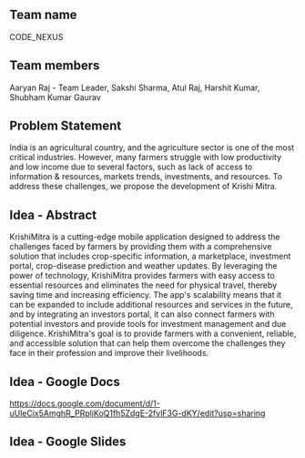 ## Team name

CODE_NEXUS

## Team members

 Aaryan Raj - Team Leader,
 Sakshi Sharma,
 Atul Raj,
 Harshit Kumar,
 Shubham Kumar Gaurav 
 
## Problem Statement
 
India is an agricultural country, and the agriculture sector is one of the most critical industries. However, many farmers struggle with low productivity and low income due to several factors, such as lack of access to information & resources, markets trends, investments, and resources. To address these challenges, we propose the development of Krishi Mitra.
 
## Idea - Abstract
 
 KrishiMitra is a cutting-edge mobile application designed to address the challenges faced by farmers by providing them with a comprehensive solution that includes crop-specific information, a marketplace, investment portal, crop-disease prediction and weather updates. By leveraging the power of technology, KrishiMitra provides farmers with easy access to essential resources and eliminates the need for physical travel, thereby saving time and increasing efficiency. The app's scalability means that it can be expanded to include additional resources and services in the future, and by integrating an investors portal, it can also connect farmers with potential investors and provide tools for investment management and due diligence. KrishiMitra's goal is to provide farmers with a convenient, reliable, and accessible solution that can help them overcome the challenges they face in their profession and improve their livelihoods.
 
 
 ## Idea - Google Docs
 
 https://docs.google.com/document/d/1-uUleCix5AmghR_PRpljKoQ1fh5ZdgE-2fvlF3G-dKY/edit?usp=sharing
 
 ## Idea - Google Slides
 


